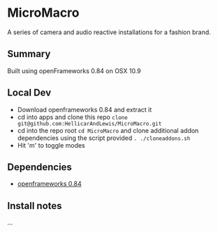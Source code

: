 # MicroMacro
A series of camera and audio reactive installations for a fashion brand.

## Summary

Built using openFrameworks 0.84 on OSX 10.9

## Local Dev
-   Download openframeworks 0.84 and extract it
-   cd into apps and clone this repo `clone git@github.com:HellicarAndLewis/MicroMacro.git`
-   cd into the repo root `cd MicroMacro` and clone additional addon dependencies using the script provided `. ./cloneaddons.sh`
-   Hit 'm' to toggle modes

## Dependencies

-	[openframeworks 0.84](http://www.openframeworks.cc/download/)

## Install notes

...